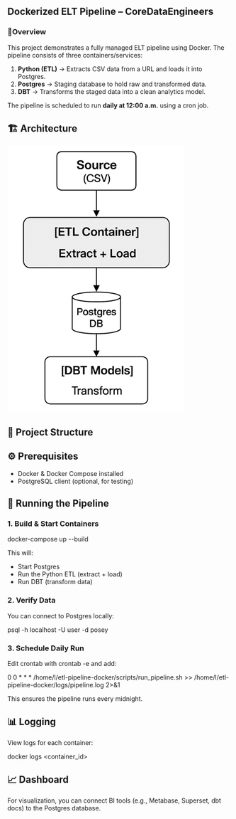 ## Dockerized ELT Pipeline – CoreDataEngineers
### 📌Overview

This project demonstrates a fully managed ELT pipeline using Docker.
The pipeline consists of three containers/services:

1. **Python (ETL)** → Extracts CSV data from a URL and loads it into Postgres.
2. **Postgres** → Staging database to hold raw and transformed data.
3. **DBT** → Transforms the staged data into a clean analytics model.

The pipeline is scheduled to run **daily at 12:00 a.m.** using a cron job.


## 🏗 Architecture
![Pipeline Architecture](diagrams/pipeline_architecture.PNG)


## 📂 Project Structure



## ⚙️ Prerequisites
- Docker & Docker Compose installed
- PostgreSQL client (optional, for testing)


## 🚀 Running the Pipeline
### 1. Build & Start Containers
docker-compose up --build


This will:
- Start Postgres
- Run the Python ETL (extract + load)
- Run DBT (transform data)

### 2. Verify Data

You can connect to Postgres locally:

psql -h localhost -U user -d posey

### 3. Schedule Daily Run

Edit crontab with crontab -e and add:

0 0 \* \* \* /home/l/etl-pipeline-docker/scripts/run_pipeline.sh >> /home/l/etl-pipeline-docker/logs/pipeline.log 2>&1

This ensures the pipeline runs every midnight.


## 📊 Logging

View logs for each container:

docker logs <container_id>


## 📈 Dashboard

For visualization, you can connect BI tools (e.g., Metabase, Superset, dbt docs) to the Postgres database.
